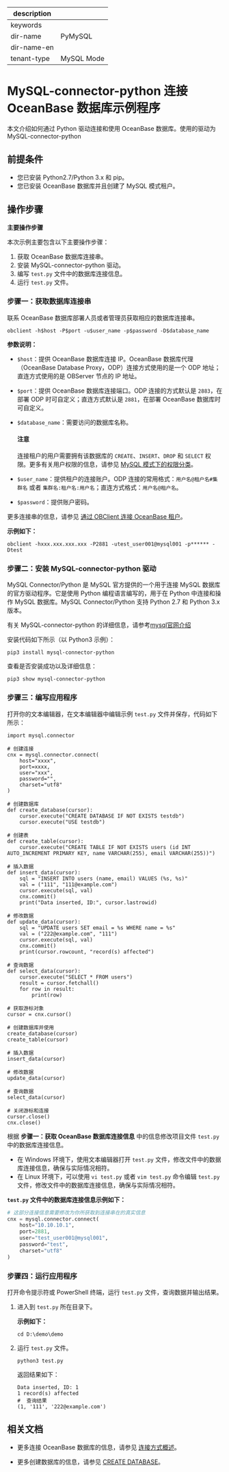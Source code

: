 |description||
|---|---|
|keywords||
|dir-name|PyMySQL|
|dir-name-en||
|tenant-type|MySQL Mode|

# MySQL-connector-python 连接 OceanBase 数据库示例程序

本文介绍如何通过 Python 驱动连接和使用 OceanBase 数据库。使用的驱动为MySQL-connector-python

## 前提条件

* 您已安装 Python2.7/Python 3.x 和 pip。
* 您已安装 OceanBase 数据库并且创建了 MySQL 模式租户。

## 操作步骤

**主要操作步骤**

本次示例主要包含以下主要操作步骤：

1. 获取 OceanBase 数据库连接串。
2. 安装 MySQL-connector-python 驱动。
3. 编写 `test.py` 文件中的数据库连接信息。
5. 运行 `test.py` 文件。

### 步骤一：获取数据库连接串

联系 OceanBase 数据库部署人员或者管理员获取相应的数据库连接串。

```
obclient -h$host -P$port -u$user_name -p$password -D$database_name
```

**参数说明：**

* `$host`：提供 OceanBase 数据库连接 IP。OceanBase 数据库代理（OceanBase Database Proxy，ODP）连接方式使用的是一个 ODP 地址；直连方式使用的是 OBServer 节点的 IP 地址。
* `$port`：提供 OceanBase 数据库连接端口。ODP 连接的方式默认是 `2883`，在部署 ODP 时可自定义；直连方式默认是 `2881`，在部署 OceanBase 数据库时可自定义。
* `$database_name`：需要访问的数据库名称。

    <main id="notice" type='notice'>
        <h4>注意</h4>
        <p>连接租户的用户需要拥有该数据库的 <code>CREATE</code>、<code>INSERT</code>、<code>DROP</code> 和 <code>SELECT</code> 权限。更多有关用户权限的信息，请参见 <a href="../../../../600.manage/500.security-and-permissions/300.access-control/200.user-and-permission/200.permission-of-mysql-mode/100.permission-classification-of-mysql.md">MySQL 模式下的权限分类</a>。</p>
    </main>

* `$user_name`：提供租户的连接账户。ODP 连接的常用格式：`用户名@租户名#集群名` 或者 `集群名:租户名:用户名`；直连方式格式：`用户名@租户名`。
* `$password`：提供账户密码。

更多连接串的信息，请参见 [通过 OBClient 连接 OceanBase 租户](../../100.connect-to-oceanbase-database-of-mysql-mode/300.connect-to-an-oceanbase-tenant-by-using-obclient-of-mysql-mode.md)。

**示例如下：**

```shell
obclient -hxxx.xxx.xxx.xxx -P2881 -utest_user001@mysql001 -p****** -Dtest
```

### 步骤二：安装 MySQL-connector-python 驱动

MySQL Connector/Python 是 MySQL 官方提供的一个用于连接 MySQL 数据库的官方驱动程序。它是使用 Python 编程语言编写的，用于在 Python 中连接和操作 MySQL 数据库。MySQL Connector/Python 支持 Python 2.7 和 Python 3.x 版本。

有关 MySQL-connector-python 的详细信息，请参考[mysql官网介绍](https://dev.mysql.com/doc/connector-python/en/connector-python-introduction.html)

安装代码如下所示（以 Python3 示例）：

```
pip3 install mysql-connector-python
```

查看是否安装成功以及详细信息：

```
pip3 show mysql-connector-python
```

### 步骤三：编写应用程序

打开你的文本编辑器，在文本编辑器中编辑示例 `test.py` 文件并保存，代码如下所示：

```
import mysql.connector

# 创建连接
cnx = mysql.connector.connect(
    host="xxxx",  
    port=xxxx,
    user="xxx",
    password="",
    charset="utf8"
)

# 创建数据库
def create_database(cursor):
    cursor.execute("CREATE DATABASE IF NOT EXISTS testdb")
    cursor.execute("USE testdb")

# 创建表
def create_table(cursor):
    cursor.execute("CREATE TABLE IF NOT EXISTS users (id INT AUTO_INCREMENT PRIMARY KEY, name VARCHAR(255), email VARCHAR(255))")

# 插入数据
def insert_data(cursor):
    sql = "INSERT INTO users (name, email) VALUES (%s, %s)"
    val = ("111", "111@example.com")
    cursor.execute(sql, val)
    cnx.commit()
    print("Data inserted, ID:", cursor.lastrowid)

# 修改数据
def update_data(cursor):
    sql = "UPDATE users SET email = %s WHERE name = %s"
    val = ("222@example.com", "111")
    cursor.execute(sql, val)
    cnx.commit()
    print(cursor.rowcount, "record(s) affected")

# 查询数据
def select_data(cursor):
    cursor.execute("SELECT * FROM users")
    result = cursor.fetchall()
    for row in result:
        print(row)

# 获取游标对象
cursor = cnx.cursor()

# 创建数据库并使用
create_database(cursor)
create_table(cursor)

# 插入数据
insert_data(cursor)

# 修改数据
update_data(cursor)

# 查询数据
select_data(cursor)

# 关闭游标和连接
cursor.close()
cnx.close()
```

根据 **步骤一：获取 OceanBase 数据库连接信息** 中的信息修改项目文件 `test.py` 中的数据库连接信息。

* 在 Windows 环境下，使用文本编辑器打开 `test.py` 文件，修改文件中的数据库连接信息，确保与实际情况相符。
* 在 Linux 环境下，可以使用 `vi test.py` 或者 `vim test.py` 命令编辑 `test.py` 文件，修改文件中的数据库连接信息，确保与实际情况相符。

**`test.py` 文件中的数据库连接信息示例如下：**

```python
# 这部分连接信息需要修改为你所获取到连接串在的真实信息
cnx = mysql.connector.connect(
    host="10.10.10.1",  
    port=2881,
    user="test_user001@mysql001",
    password="test",
    charset="utf8"
)
```

### 步骤四：运行应用程序

打开命令提示符或 PowerShell 终端，运行 `test.py` 文件，查询数据并输出结果。

1. 进入到 `test.py` 所在目录下。

    **示例如下：**

    ```shell
    cd D:\demo\demo
    ```

2. 运行 `test.py` 文件。

   ```shell
   python3 test.py
   ```

   返回结果如下：

   ```shell
   Data inserted, ID: 1
   1 record(s) affected
   #  查询结果
   (1, '111', '222@example.com')
   ```

## 相关文档

* 更多连接 OceanBase 数据库的信息，请参见 [连接方式概述](../../100.connect-to-oceanbase-database-of-mysql-mode/100.connection-methods-overview-of-mysql-mode.md)。

* 更多创建数据库的信息，请参见 [CREATE DATABASE](../../../../700.reference/500.sql-reference/100.sql-syntax/200.common-tenant-of-mysql-mode/600.sql-statement-of-mysql-mode/2100.create-database-of-mysql-mode.md)。
